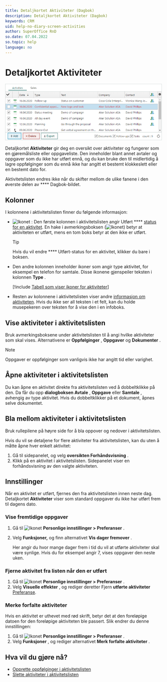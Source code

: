 ```yaml
---
title: Detaljkortet Aktiviteter (Dagbok)
description: Detaljkortet Aktiviteter (Dagbok)
keywords: CRM
uid: help-no-diary-screen-activities
author: SuperOffice RnD
so.date: 07.04.2022
so.topic: help
language: no
---
```


# Detaljkortet Aktiviteter

![Detaljkortet Aktiviteter (Dagbok) -skjermbilde][img4]

Detaljkortet **Aktiviteter** gir deg en oversikt over aktiviteter og fungerer som en gjøremålsliste eller oppgaveliste. Den inneholder blant annet avtaler og oppgaver som du ikke har utført ennå, og du kan bruke den til midlertidig å lagre oppfølginger som du ennå ikke har angitt et bestemt klokkeslett eller en bestemt dato for.

Aktivitetslisten endres ikke når du skifter mellom de ulike fanene i den øverste delen av **** Dagbok-bildet.

## Kolonner

I kolonnene i aktivitetslisten finner du følgende informasjon:

* ![Ikonet][img3] : Den første kolonnen i aktivitetslisten angir Utført **** [status for en aktivitet][1]. En hake i avmerkingsboksen (![Ikonet][img2]) betyr at aktiviteten er utført, mens en tom boks betyr at den ikke er utført.

    > [!TIP]
    > Hvis du vil endre **** Utført-status for en aktivitet, klikker du bare i boksen.

* Den andre kolonnen inneholder ikoner som angir type aktivitet, for eksempel en telefon for samtale. Disse ikonene gjenspeiler teksten i  kolonnen **Type** .

   [!include [Tabell som viser ikoner for aktiviteter](../../../learn/includes/table-activity-icons.md)]

* Resten av kolonnene i aktivitetslisten viser andre [informasjon om aktiviteten][2]. Hvis du ikke ser all teksten i et felt, kan du holde musepekeren over teksten for å vise den i en infoboks.

## Vise aktiviteter i aktivitetslisten

Bruk avmerkingsboksene under aktivitetslisten til å angi hvilke aktiviteter som skal vises. Alternativene er **Oppfølginger** , **Oppgaver** og **Dokumenter** .

> [!NOTE]
> Oppgaver er oppfølginger som vanligvis ikke har angitt tid eller varighet.

## Åpne aktiviteter i aktivitetslisten

Du kan åpne en aktivitet direkte fra aktivitetslisten ved å dobbeltklikke på den. Da får du opp **dialogboksen Avtale** , **Oppgave** eller **Samtale** , avhengig av type aktivitet. Hvis du dobbeltklikker på et dokument, åpnes selve dokumentet.

## Bla mellom aktiviteter i aktivitetslisten

Bruk rullepilene på høyre side for å bla oppover og nedover i aktivitetslisten.

Hvis du vil se detaljene for flere aktiviteter fra aktivitetslisten, kan du uten å måtte åpne hver enkelt aktivitet:

1. Gå til sidepanelet, og velg **oversikten Forhåndsvisning** .
2. Klikk på en aktivitet i aktivitetslisten. Sidepanelet viser en forhåndsvisning av den valgte aktiviteten.

## Innstillinger

Når en aktivitet er utført, fjernes den fra aktivitetslisten innen neste dag. Detaljkortet **Aktiviteter** viser som standard oppgaver du ikke har utført frem til dagens dato.

### Vise fremtidige oppgaver

1. Gå til ![Ikonet][img1] **Personlige innstillinger > Preferanser** .
2. Velg **Funksjoner,** og finn  alternativet **Vis dager fremover** .

    Her angir du hvor mange dager frem i tid du vil at utførte aktiviteter skal være synlige.
    Hvis du for eksempel angir 7, vises oppgaver den neste uken.

### Fjerne aktivitet fra listen når den er utført

1. Gå til ![Ikonet][img1] **Personlige innstillinger > Preferanser** .
2. Velg **Visuelle effekter** , og rediger deretter Fjern **utførte aktiviteter** [Preferanse][8].

### Merke forfalte aktiviteter

Hvis en aktivitet er uthevet med rød skrift, betyr det at den foreløpige datoen for den foreløpige aktiviteten ble passert. Slik endrer du denne innstillingen:

1. Gå til ![Ikonet][img1] **Personlige innstillinger > Preferanser** .
2. Velg **Funksjoner** , og rediger  alternativet **Merk forfalte aktiviteter** .

## Hva vil du gjøre nå?

* [Opprette oppfølginger i aktivitetslisten][5]
* [Slette aktiviteter i aktivitetslisten][7]

<!-- Referenced links -->
[1]: ../change-completed-status.md
[2]: dialog-for-followups.md
[5]: ../create-follow-up.md
[7]: ../../../learn/activity/index.md
[8]: ../../../learn/getting-started/preferences.md

<!-- Referenced images -->
[img1]: ../../../../media/icons/personal-settings-small.png
[img2]: ../../../../media/icons/check.bmp
[img3]: ../../../../media/icons/sale-sold-details.bmp
[img4]: ../media/activities-detail.bmp
